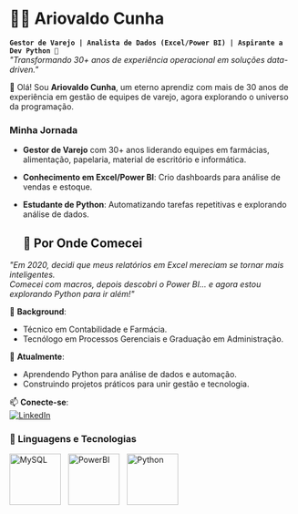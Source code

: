 # 🧙‍♂️ Ariovaldo Cunha

**`Gestor de Varejo | Analista de Dados (Excel/Power BI) | Aspirante a Dev Python 🚀`**  
*"Transformando 30+ anos de experiência operacional em soluções data-driven."*  


👋 Olá! Sou **Ariovaldo Cunha**, um eterno aprendiz com mais de 30 anos de experiência em gestão de equipes de varejo, agora explorando o universo da programação.  
### Minha Jornada  
- **Gestor de Varejo** com 30+ anos liderando equipes em farmácias, alimentação, papelaria, material de escritório e informática.  
- **Conhecimento em Excel/Power BI**: Crio dashboards para análise de vendas e estoque.  
- **Estudante de Python**: Automatizando tarefas repetitivas e explorando análise de dados.

  ## 🧩 Por Onde Comecei  
*"Em 2020, decidi que meus relatórios em Excel mereciam se tornar mais inteligentes.  
Comecei com macros, depois descobri o Power BI... e agora estou explorando Python para ir além!"*  

💼 **Background**:  
- Técnico em Contabilidade e Farmácia.  
- Tecnólogo em Processos Gerenciais e Graduação em Administração.  

🌱 **Atualmente**:  
- Aprendendo Python para análise de dados e automação.  
- Construindo projetos práticos para unir gestão e tecnologia.  

📫 **Conecte-se**:  
[![LinkedIn](https://img.shields.io/badge/-LinkedIn-blue?style=flat&logo=linkedin)](www.linkedin.com/in/ariovaldo-da-silva-cunha-680886362)

### 🤖 Linguagens e Tecnologias

              
<img 
    align="left" 
    alt="MySQL" 
    title="MySQL"
    width="90px" 
    style="padding-right: 10px;" 
    src="https://cdn.jsdelivr.net/gh/devicons/devicon@latest/icons/mysql/mysql-original-wordmark.svg" 
/>
<img 
    align="left" 
    alt="PowerBI"
    title="PowerBI" 
    width="90px" 
    style="padding-right: 10px;" 
   src="https://media.datacamp.com/legacy/v1714478776/re388xshtgihucfiiavf.png"
/>
<img 
    align="left" 
    alt="Python"
    title="Python" 
    width="90px" 
    style="padding-right: 10px;" 
    src="https://cdn.jsdelivr.net/gh/devicons/devicon@latest/icons/python/python-original-wordmark.svg"
/>

<br/>
<br/>


</p>
